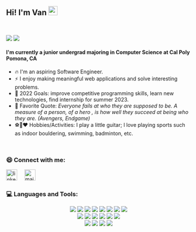 ## Hi! I'm Van <img src="https://media.giphy.com/media/hvRJCLFzcasrR4ia7z/giphy.gif" width="25px">

<br>

[![](https://img.shields.io/badge/LinkedIn-VanHuynh-blue)](https://www.linkedin.com/in/vanthuynh/)
[![](https://img.shields.io/badge/Email-vthuynh@cpp.edu-red)](mailto:vthuynh@cpp.edu)

#### I'm currently a junior undergrad majoring in Computer Science at Cal Poly Pomona, CA

- 🔥 I'm an aspiring Software Engineer.
- ⚡ I enjoy making meaningful web applications and solve interesting problems.
- 🎯 2022 Goals: improve competitive programming skills, learn new technologies, find internship for summer 2023.
- 🌱 Favorite Quote: _Everyone fails at who they are supposed to be. A measure of a person, of a hero
, is how well they succeed at being who they are. (Avengers, Endgame)_
- ⚽🎸❤️ Hobbies/Activities: I play a little guitar; I love playing sports such as indoor bouldering, swimming, badminton, etc.

<br />

### 😄 Connect with me:

<a href="https://www.linkedin.com/in/vanthuynh/"><img src="https://www.vectorlogo.zone/logos/linkedin/linkedin-icon.svg" width="30px" alt="linkedin"></a>
&nbsp; &nbsp;
<a href="mailto:htvan228@gmail.com"><img src="https://www.vectorlogo.zone/logos/gmail/gmail-icon.svg" width="30px" alt="mail"></a>
&nbsp; &nbsp;

<!-- github stats modal -->
<!-- <p align="center">
  <a href="https://github.com/vanthuynh"><img src="https://github-readme-stats.vercel.app/api?username=vanthuynh&hide_border=true&show_icons=true" alt="vanthuynh's github stats"></a>
</p> -->

### 💻 Languages and Tools:

<p align="center">
<img src="https://img.shields.io/badge/C++-%2300599C.svg?style=flat-square&logo=c%2B%2B&logoColor=white"/>
<img src="https://img.shields.io/badge/Java-%23ED8B00.svg?style=flat-square&logo=java&logoColor=white"/>
<img src="https://img.shields.io/badge/Python-3670A0?style=flat-square&logo=python&logoColor=ffdd54"/>
<img src="https://img.shields.io/badge/HTML5%20-282C34.svg?&style=flat-square&logo=html5&logoColor=red"/>
 <img src="https://img.shields.io/badge/CSS3%20-282C34.svg?&style=flat-square&logo=css3&logoColor=blue"/>
 <img src="https://img.shields.io/badge/Javascript%20-%23323330.svg?&style=flat-square&logo=javascript&logoColor=%23F7DF1E"/>
 <img src="https://img.shields.io/badge/MySQL%20-1C1E24.svg?style=flat-square&logo=mysql&logoColor=white"/>
<img src="https://img.shields.io/badge/MongoDB-%234ea94b.svg?style=flat-square&logo=mongodb&logoColor=white"/><br>
 <img src="https://img.shields.io/badge/React-282C34.svg?style=flat-square&logo=react&logoColor=%2361DAFB"/>
 <img src="https://img.shields.io/badge/Redux-%23593d88.svg?style=flat-square&logo=redux&logoColor=white"/>
 <img src="https://img.shields.io/badge/Sass-hotpink.svg?style=flat-square&logo=SASS&logoColor=white"/>
 <img src="https://img.shields.io/badge/Node.js%20-%2343853D.svg?&style=flat-square&logo=node.js&logoColor=white"/>
 <img src="https://img.shields.io/badge/JQuery-%230769AD.svg?style=flat-square&logo=jquery&logoColor=white"/>
 <img src="https://img.shields.io/badge/Git%20-%23323330.svg?&style=flat-square&logo=git&logoColor=red"/> <br>
 <img src="https://img.shields.io/badge/Firebase-%23039BE5.svg?style=flat-square&logo=firebase"/>
 <img src="https://img.shields.io/badge/Unity-%23000000.svg?style=flat-square&logo=unity&logoColor=white"/>
 <img src="https://img.shields.io/badge/C%23-%23239120.svg?style=flat-square&logo=c-sharp&logoColor=white"/>
 <img src="https://img.shields.io/badge/Flask-%23000.svg?style=flat-square&logo=flask&logoColor=white"/>
